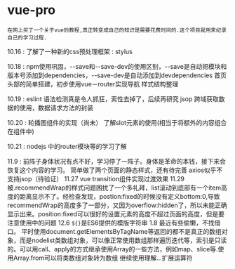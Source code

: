 # vue-pro
	在网上买了一个关于vue的教程,真正转变成自己的知识是需要花费时间的.这个项目就用来纪录自己的学习过程.

10.16 :
	了解了一种新的css预处理框架 : stylus
  
10.18 : 
	npm使用巩固，--save和--save-dev的使用区别，--save是自动把模块和版本号添加到dependencies，--save-dev是自动添加到devdependencies
	首页头部的简单搭建，初步使用vue－router实现导航
	样式结构整理

10.19 : 
	eslint 语法检测真是令人抓狂，索性去掉了，后续再研究
	jsop 跨域获取数据的使用，数据请求方法的封装
  
10.20 :
	轮播图组件的实现（尚未）
	了解slot元素的使用(相当于将额外的内容组合在组件中)

10.21 :
	nodejs 中的router模块等的学习了解

11.9 :
	前阵子身体状况有点不好，学习停了一阵子。身体是革命的本钱，接下来会恢复这个内容的学习。
	简单做了两个页面的静态样式，还有待完善
	axios似乎不支持jsop（待验证）
11.27
	vue transition组件实现过渡效果
11.29
	被.recommendWrap的样式问题困扰了一个多礼拜，list滚动到底部有一个item高度的距离显示不了。经检查发现，postion:fixed的时候没有定义bottom:0,导致recommendWrap的高度多了一部分，又因为overflow:hidden了，所以未能正确显示出来。position:fixed可以很好的设置元素的高度不超过页面的高度，但是要注意使用中的问题
12.6
	`${}`是ES6提供的模版字符串
1.8
	最近有些偷懒，不找借口。
	平时使用document.getElementsByTagName等返回的都不是真正的数组对象，而是nodelist类数组对象，可以像正常使用数组那样遍历迭代等，索引是只读的。可以用call、apply的方式继承使用Array的一些方法，例如map、slice等.使用Array.from可以将类数组对象转为数组
	继续使用理解...扩展运算符